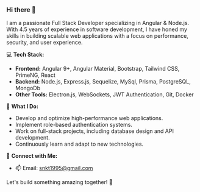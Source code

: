 ### Hi there 👋

I am a passionate  Full Stack Developer specializing in Angular & Node.js. With 4.5 years of experience in software development, I have honed my skills in building scalable web applications with a focus on performance, security, and user experience.

💻 **Tech Stack:**

- **Frontend:** Angular 9+, Angular Material, Bootstrap, Tailwind CSS, PrimeNG, React
- **Backend:** Node.js, Express.js, Sequelize, MySql, Prisma, PostgreSQL, MongoDb
- **Other Tools:** Electron.js, WebSockets, JWT Authentication, Git, Docker

🚀 **What I Do:**

- Develop and optimize high-performance web applications.
- Implement role-based authentication systems.
- Work on full-stack projects, including database design and API development.
- Continuously learn and adapt to new technologies.


🔗 **Connect with Me:**

- 📫 Email: [snkt1995@gmail.com](mailto\:snkt1995@gmail.com)


Let's build something amazing together! 🚀
